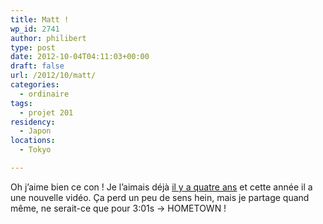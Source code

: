 ```yaml
---
title: Matt !
wp_id: 2741
author: philibert
type: post
date: 2012-10-04T04:11:03+00:00
draft: false
url: /2012/10/matt/
categories:
  - ordinaire
tags:
  - projet 201
residency:
  - Japon
locations:
  - Tokyo

---
```

Oh j&rsquo;aime bien ce con ! Je l&rsquo;aimais déjà [il y a quatre ans][1] et cette année il a une nouvelle vidéo. Ça perd un peu de sens hein, mais je partage quand même, ne serait-ce que pour 3:01s -> HOMETOWN !

 [1]: https://benmerde.loc/2008/12/allez-3/ "Matt 2008"